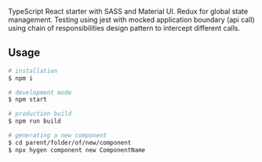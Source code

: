 TypeScript React starter with SASS and Material UI.
Redux for global state management.
Testing using jest with mocked application boundary (api call) using chain of responsibilities design pattern to intercept different calls.

## Usage

```bash
# installation
$ npm i

# development mode
$ npm start

# production build
$ npm run build

# generating a new component
$ cd parent/folder/of/new/component
$ npx hygen component new ComponentName
```
